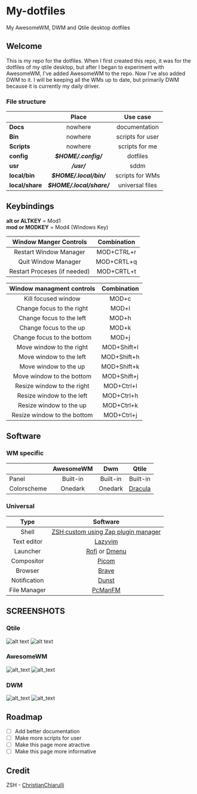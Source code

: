 # My-dotfiles
My AwesomeWM, DWM and Qtile desktop dotfiles

## Welcome
This is my repo for the dotfiles. When I first created this repo, it was for the
dotfiles of my qtile desktop, but after I began to experiment with AwesomeWM,
I've added AwesomeWM to the repo. Now I've also added DWM to it. I will be
keeping all the WMs up to date, but primarily DWM because it is currently my
daily driver.

### File structure
|               | Place                   | Use case         |
|---------------|:-----------------------:|:----------------:|
| **Docs**      | nowhere                 | documentation    |
| **Bin**       | nowhere                 | scripts for user |
| **Scripts**   | nowhere                 | scripts for me   |
| **config**    | **_$HOME/.config/_**    | dotfiles         |
| **usr**       | **_/usr/_**             | sddm             |
| **local/bin** | **_$HOME/.local/bin/_** | scripts for WMs  |
| **local/share** | **_$HOME/.local/share/_** | universal files |

## Keybindings
**alt or ALTKEY** = Mod1\
**mod or MODKEY** = Mod4 (Windows Key)

| Window Manger Controls       | Combination |
|:----------------------------:|:-----------:|
| Restart Window Manager       | MOD+CTRL+r  |
| Quit Window Manager          | MOD+CRTL+q  |
| Restart Proceses (if needed) | MOD+CRTL+t  |

| Window managment controls    | Combination |
|:----------------------------:|:-----------:|
| Kill focused window          | MOD+c       |
| Change focus to the right    | MOD+l       |
| Change focus to the left     | MOD+h       |
| Change focus to the up       | MOD+k       |
| Change focus to the bottom   | MOD+j       |
| Move window to the right     | MOD+Shift+l |
| Move window to the left      | MOD+Shift+h |
| Move window to the up        | MOD+Shift+k |
| Move window to the bottom    | MOD+Shift+j |
| Resize window to the right   | MOD+Ctrl+l  |
| Resize window to the left    | MOD+Ctrl+h  |
| Resize window to the up      | MOD+Ctrl+k  |
| Resize window to the bottom  | MOD+Ctrl+j  |

## Software

### WM specific
|             | AwesomeWM | Dwm      | Qtile    |
|-------------|:---------:|:--------:|:--------:|
| Panel       | Built-in  | Built-in | Built-in |
| Colorscheme | Onedark   | Onedark  | [Dracula](https://draculatheme.com/) |

### Universal
| Type         | Software  |
|:------------:|:---------:|
| Shell        | [ZSH custom using Zap plugin manager](https://zapzsh.org) |
| Text editor  | [Lazyvim](https://lazyvim.org/) |
| Launcher     | [Rofi](https://github.com/adi1090x/rofi) or [Dmenu](https://tools.suckless.org/dmenu) |
| Compositor   | [Picom](https://github.com/ibhagwan/picom) |
| Browser      | [Brave](https://brave.com/) |
| Notification | [Dunst](https://dunst-project.org/) |
| File Manager | [PcManFM](https://wiki.archlinux.org/title/PCManFM) |

## SCREENSHOTS

### Qtile
![alt text](https://github.com/coevoe/My-dotfiles/blob/main/Screenshots/qtile1.png)
![alt text](https://github.com/coevoe/My-dotfiles/blob/main/Screenshots/qtile2.png)

### AwesomeWM
![alt_text](https://github.com/coevoe/My-dotfiles/blob/main/Screenshots/awesome1.png)
![alt_text](https://github.com/coevoe/My-dotfiles/blob/main/Screenshots/awesome2.png)

### DWM
![alt_text](https://github.com/coevoe/My-dotfiles/blob/main/Screenshots/dwm1.png)
![alt_text](https://github.com/coevoe/My-dotfiles/blob/main/Screenshots/dwm2.png)

## Roadmap
-   [ ] Add better documentation
-   [ ] Make more scripts for user
-   [ ] Make this page more atractive
-   [ ] Make this page more informative

## Credit
ZSH - [ChristianChiarulli](https://github.com/ChristianChiarulli)
